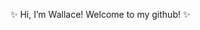 ✨ Hi, I’m Wallace! Welcome to my github! ✨


<!---

- 👀 I’m interested in ...
- 🌱 I’m currently learning ...
- 💞️ I’m looking to collaborate on ...
- 📫 How to reach me ...

wgryer/wgryer is a ✨ special ✨ repository because its `README.md` (this file) appears on your GitHub profile.
You can click the Preview link to take a look at your changes.
--->
